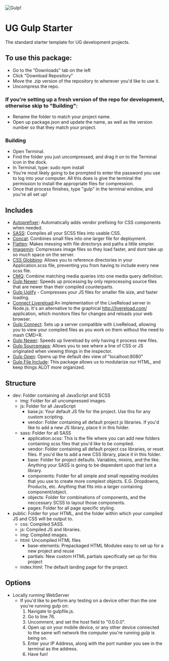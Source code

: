 ![Gulp!](https://lh3.googleusercontent.com/AkzvBqgkM0U2OCC0uIrlE96MKA3M1FSvTKyerFy8fllGtC81amn7eQYo7nqVGlOzw51Va3TSWgh5ga_w4IVIW1cv4vj5MqN-HWUl6ptEMLZeBxWT6FEjONDDX52JfyX3pRiYTTtlHEpxHAn3y_3a3Loh32VMK_FCdUmukFx9pNCLFMrGlhq6DW_AD_Z5e5Rj1HPCh_AuvQOnXCHl8ykCOcN1zEqWkz40CFnzd8tyKq0ebN8dVxcvFViR-Iqm8VNHTYs9xQs1a1w7pWVc5SkbCsNf9KJh_lE3X5DEZ82Y8V3LguIXYkTrNATooXUzOB6idB8FOoPcmJQqJbtdrbw3LbRz9mNQ1ZxoJ3vWpazM7z_hzaxRFJqjts_8C47EN9D2WPj8IYrAND8GJeuGJ_H3q3xaJJO_e1WOBO9DhoH0tjk3Ottj6LLjEcNCa1ysGgFr6SaKCw18PHd1PlblY4PyWZ1PZWxiMfxGRttgb4UGw5IYmuOVeEFVNrHIW_3P1kuurPUxwc8Rq96uvSS8zCsRsAKhLgkiSwNnWs4FwmjedlW8bZif6DVLhAGxV0EejzaquSZb=w1600-h400-no)
# UG Gulp Starter
The standard starter template for UG development projects.

## To use this package:
- Go to the "Downloads" tab on the left
- Click "Download Repository"
- Move the .zip version of the repository to wherever you'd like to use it.
- Uncompress the repo.

### If you're setting up a fresh version of the repo for development, otherwise skip to "Building":
- Rename the folder to match your project name.
- Open up package.json and update the name, as well as the version number so that they match your project.

### Building
- Open Terminal.
- Find the folder you just uncompressed, and drag it on to the Terminal icon in the dock.
- In Terminal, type: sudo npm install
- You're most likely going to be prompted to enter the password you use to log into your computer. All this does is give the terminal the permission to install the appropriate files for compression.
- Once that process finishes, type "gulp" in the terminal window, and you're all set up!


## Includes
- [Autoprefixer](https://www.npmjs.com/package/gulp-autoprefixer): Automatically adds vendor prefixing for CSS components when needed.
- [SASS](https://www.npmjs.com/package/gulp-sass): Compiles all your SCSS files into usable CSS.
- [Concat](https://www.npmjs.com/package/gulp-concat): Combines small files into one larger file for deployment.
- [Flatten](https://www.npmjs.com/package/gulp-flatten): Makes messing with file directorys and paths a little simpler.
- [Imagemin](https://www.npmjs.com/package/gulp-imagemin): Compresses image files so they load faster, and dont take up so much space on the server.
- [CSS Globbing](https://www.npmjs.com/package/gulp-css-globbing): Allows you to reference directories in your Application.scss file, preventing you from having to include every new scss file.
- [CMQ](https://www.npmjs.com/package/gulp-combine-media-queries): Combine matching media queries into one media query definition.
- [Gulp Newer](https://www.npmjs.com/package/gulp-newer): Speeds up processing by only reprocessing source files that are newer than their compiled counterparts.
- [Gulp Uglify](https://www.npmjs.com/package/gulp-uglify) - Compresses your JS files for smaller file size, and faster loading.
- [Connect Livereload](https://www.npmjs.com/package/connect-livereload):An implementation of the LiveReload server in Node.js. It's an alternative to the graphical http://livereload.com/ application, which monitors files for changes and reloads your web browser.
- [Gulp Connect](https://www.npmjs.com/package/gulp-connect): Sets up a server compatible with LiveReload, allowing you to view your compiled files as you work on them without the need to mash CMD+R.
- [Gulp Newer](https://www.npmjs.com/package/gulp-newer): Speeds up livereload by only having it process new files.
- [Gulp Sourcemaps](https://www.npmjs.com/package/gulp-sourcemaps): Allows you to see where a line of CSS or JS originated when viewing things in the inspector.
- [Gulp Open](https://www.npmjs.com/package/gulp-open): Opens up the default dev view of "localhost:8080"
- [Gulp File Include](https://www.npmjs.com/package/gulp-file-include): This package allows us to modularize our HTML, and keep things ALOT more organized.

## Structure
- dev: Folder containing all JavaScript and SCSS
  - img: Folder for all uncompressed images.
  - js: Folder for all JavaScript
    - base.js: Your default JS file for the project. Use this for any custom scripting.
    - vendor: Folder containing all default project js libraries. If you'd like to add a new JS library, place it in this folder.
  - sass: Folder for all SASS
    - application.scss: This is the file where you can add new folders containing scss files that you'd like to be compiled.
    - vendor: Folder containing all default project css libraries, or reset files. If you'd like to add a new CSS library, place it in this folder.
    - base: Folder for project defaults. Variables, mixins, and the like. Anything your SASS is going to be dependent upon that isnt a library.
    - components: Folder for all simple and small repeating modules that you use to create more complext objects. E.G. Dropdowns, Products, etc. Anything that fits into a larger containing component/object.
    - objects: Folder for combinations of components, and the neccessary SCSS to layout those components.
    - pages: Folder for all page specific styling.
- public: Folder for your HTML, and the folder within which your compiled JS and CSS will be output to.
  - css: Compiled SASS.
  - js: Compiled JS and libraries.
  - img: Compiled images.
  - html: Uncompiled HTML files
    - base-elements: Prepackaged HTML Modules easy to set up for a new project and reuse
    - partials: New custom HTML partials specifically set up for this project
  - index.html: The default landing page for the project.

## Options
- Locally running WebServer
  - If you'd like to perform any testing on a device other than the one you're running gulp on:
    1. Navigate to gulpfile.js.
    2. Go to line 76.
    3. Uncomment, and set the host field to "0.0.0.0".
    4. Open up on your mobile device, or any other device connected to the same wifi network the computer you're running gulp is being on.
    5. Enter your IP Address, along with the port number you see in the terminal as the address.
    6. Have fun!
